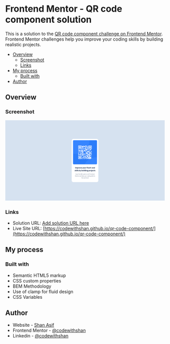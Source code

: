 # Frontend Mentor - QR code component solution

This is a solution to the [QR code component challenge on Frontend Mentor](https://www.frontendmentor.io/challenges/qr-code-component-iux_sIO_H). Frontend Mentor challenges help you improve your coding skills by building realistic projects.

- [Overview](#overview)
  - [Screenshot](#screenshot)
  - [Links](#links)
- [My process](#my-process)
  - [Built with](#built-with)
- [Author](#author)

## Overview

### Screenshot

![Frontend Mentor - QR code component solution](./screenshot.png)

### Links

- Solution URL: [Add solution URL here](https://your-solution-url.com)
- Live Site URL: [https://codewithshan.github.io/qr-code-component/](https://codewithshan.github.io/qr-code-component/)

## My process

### Built with

- Semantic HTML5 markup
- CSS custom properties
- BEM Methodology
- Use of clamp for fluid design
- CSS Variables

## Author

- Website - [Shan Asif](https://www.codewithshan.com)
- Frontend Mentor - [@codewithshan](https://www.frontendmentor.io/profile/codewithshan)
- Linkedin - [@codewithshan](https://www.linkedin.com/in/codewithshan/)
